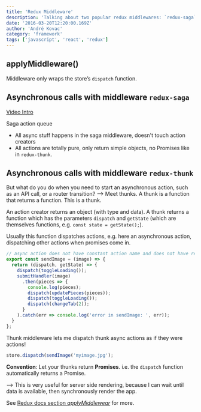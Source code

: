 ```yaml
---
title: 'Redux Middleware'
description: 'Talking about two popular redux middlewares: `redux-saga` and `redux-thunk`.'
date: '2016-03-20T12:20:00.169Z'
author: 'André Kovac'
category: 'framework'
tags: ['javascript', 'react', 'redux']
---
```


## applyMiddleware()

Middleware only wraps the store’s `dispatch` function.

## Asynchronous calls with middleware `redux-saga`

[Video Intro](https://www.youtube.com/watch?v=QJVdcIlqGwc)

Saga action queue

* All async stuff happens in the saga middleware, doesn't touch action creators
* All actions are totally pure, only return simple objects, no Promises like in `redux-thunk`.

## Asynchronous calls with middleware `redux-thunk`

But what do you do when you need to start an asynchronous action, such as an API call, or a router transition?
--> Meet thunks. A thunk is a function that returns a function. This is a thunk.

An action creator returns an object (with type and data). A thunk returns a function which has the parameters `dispatch` and `getState` (which are themselves functions, e.g. `const state = getState();`).

Usually this function dispatches actions, e.g. here an asynchronous action, dispatching other actions when promises come in.

```js
// async action does not have constant action name and does not have reducer
export const sendImage = (image) => {
  return (dispatch, getState) => {
    dispatch(toggleLoading());
    submitHandler(image)
      .then(pieces => {
        console.log(pieces);
        dispatch(updatePieces(pieces));
        dispatch(toggleLoading());
        dispatch(changeTab(2));
      }
    ).catch(err => console.log('error in sendImage: ', err));
  }
};
```

Thunk middleware lets me dispatch thunk async actions as if they were actions!

```js
store.dispatch(sendImage('myimage.jpg');
```

**Convention**: Let your thunks return **Promises**. i.e. the `dispatch` function automatically returns a Promise.

--> This is very useful for server side rendering, because I can wait until data is available, then synchronously render the app.

See [Redux docs section *applyMiddlewear*](file:///Users/andrekovac/dev/documentations%20docs/redux.js.org/docs/api/applyMiddleware.html) for more.
